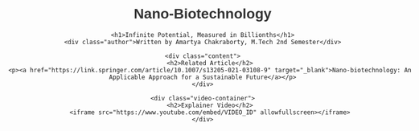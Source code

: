 # Nano-Biotechnology
<!DOCTYPE html>
<html lang="en">
<head>
    <meta charset="UTF-8">
    <meta name="viewport" content="width=device-width, initial-scale=1.0">
    <title>Infinite Potential, Measured in Billionths</title>
    <style>
        body {
            font-family: Arial, sans-serif;
            margin: 20px auto;
            padding: 20px;
            max-width: 900px;
            text-align: center;
        }
        h1 { 
            color: #333; 
            font-size: 28px; 
        }
        .author {
            font-size: 18px;
            color: #555;
            font-weight: bold;
            margin-top: 5px;
            padding: 10px;
            background: #f0f0f0;
            display: inline-block;
            border-radius: 5px;
        }
        .content {
            margin-top: 20px;
        }
        .video-container {
            margin-top: 30px;
        }
        iframe {
            width: 100%;
            height: 400px;
            border: none;
        }
    </style>
</head>
<body>

    <h1>Infinite Potential, Measured in Billionths</h1>
    <div class="author">Written by Amartya Chakraborty, M.Tech 2nd Semester</div>

    <div class="content">
        <h2>Related Article</h2>
        <p><a href="https://link.springer.com/article/10.1007/s13205-021-03108-9" target="_blank">Nano-biotechnology: An Applicable Approach for a Sustainable Future</a></p>
    </div>

    <div class="video-container">
        <h2>Explainer Video</h2>
        <iframe src="https://www.youtube.com/embed/VIDEO_ID" allowfullscreen></iframe>
    </div>

</body>
</html>

  
